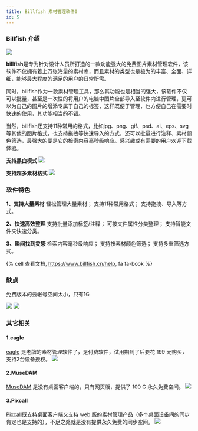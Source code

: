 ```yaml
---
title: Billfish 素材管理软件0
id: 5
---
```


### Billfish 介绍

![](/source/images/12.png)

**billfish**是专为针对设计人员所打造的一款功能强大的免费图片素材管理软件，该软件不仅拥有着上万张海量的素材库，而且素材的类型也是极为的丰富、全面、详细，能够最大程度的满足的用户的日常所需。

同时，billfish作为一款素材管理工具，那么其功能也是相当的强大，该软件不仅可以批量，甚至是一次性的将用户的电脑中图片全部导入至软件内进行管理，更可以为自己的图片的增添专属于自己的标签，这样既便于管理，也方便自己在需要时快速的使用，其功能相当的不错。

当然，billfish还支持11种常用的格式，比如jpg、png、gif、psd、ai、eps、svg等其他的图片格式，也支持拖拽等快速导入的方式，还可以批量进行注释、素材颜色筛选，最强大的便是它的检索内容毫秒级响应。感兴趣或有需要的用户欢迎下载体验。



**支持黑白模式**
![](/images/1-2.png)

**支持超多素材格式**
![](/images/1-3.png)

### 软件特色

**1、支持大量素材**
轻松管理大量素材；
支持11种常用格式；
支持拖拽、导入等方式。

**2、快速高效整理**
支持批量添加标签/注释；
可按文件属性分类整理；
支持智能文件夹快速分类。

**3、瞬间找到灵感**
检索内容毫秒级响应；
支持按素材颜色筛选；
支持多重筛选方式。

{% cell 查看文档, https://www.billfish.cn/help, fa fa-book %}

### 缺点

免费版本的云帐号空间太小，只有1G

![](/images/1-4.png)
![](/images/1-5.png)




### 其它相关

#### 1.eagle
[eagle](https://eagle.cool/) 是老牌的素材管理软件了，是付费软件，试用期到了后要花 199 元购买，支持2台设备授权。
![](/images/1-6.webp)
 
#### 2.MuseDAM
[MuseDAM](https://dam.musetransfer.com/) 是没有桌面客户端的，只有网页版，提供了 100 G 永久免费空间。
![](/images/1-7.png)

#### 3.Pixcall 
[Pixcall](https://pixcall.com/)既支持桌面客户端又支持 web 版的素材管理产品（多个桌面设备间的同步肯定也是支持的），不足之处就是没有提供永久免费的同步空间。
![](/images/1-8.png)
